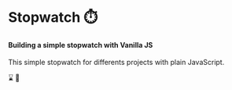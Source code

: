 # Stopwatch ⏱️

#### Building a simple stopwatch with Vanilla JS 

This simple stopwatch for differents projects with plain JavaScript.

⌛ 💨
